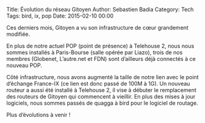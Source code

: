 Title: Évolution du réseau Gitoyen
Author: Sebastien Badia
Category: Tech
Tags: bird, ix, pop
Date: 2015-02-10 00:00

Ces derniers mois, Gitoyen a vu son infrastructure de cœur grandement modifiée.

En plus de notre actuel POP (point de présence) à Telehouse 2, nous nous sommes
installés à Paris-Bourse (salle opérée par Liazo), trois de nos membres
(Globenet, L’autre.net et FDN) sont d’ailleurs déjà connectés à ce nouveau POP.

Côté infrastructure, nous avons augmenté la taille de notre lien avec le point
d’échange France-IX (ce lien est donc passé de 100M à 1G). Un nouveau routeur a
aussi été installé à Telehouse 2, il vise à débuter le remplacement des routeurs
de Gitoyen qui commencent à vieillir. En plus des mises à jour logiciels, nous
sommes passés de quagga à bird pour le logiciel de routage.

Plus d’évolutions à venir !
